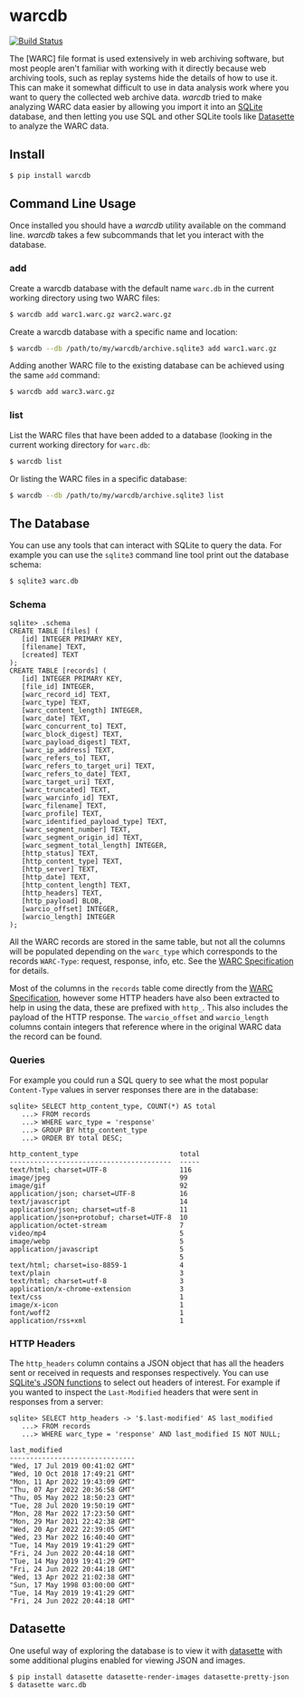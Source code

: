 # warcdb

[![Build Status](https://github.com/edsu/warcdb/actions/workflows/test.yml/badge.svg)](https://github.com/edsu/warcdb/actions/workflows/test.yml)

The [WARC] file format is used extensively in web archiving software, but most people aren't familiar with working with it directly because web archiving tools, such as replay systems hide the details of how to use it. This can make it somewhat difficult to use in data analysis work where you want to query the collected web archive data. *warcdb* tried to make analyzing WARC data easier by allowing you import it into an [SQLite] database, and then letting you use SQL and other SQLite tools like [Datasette] to analyze the WARC data.

## Install

```bash
$ pip install warcdb
```

## Command Line Usage

Once installed you should have a *warcdb* utility available on the command line. *warcdb* takes a few subcommands that let you interact with the database.

### add

Create a warcdb database with the default name `warc.db` in the current working directory using two WARC files:

```bash
$ warcdb add warc1.warc.gz warc2.warc.gz
```

Create a warcdb database with a specific name and location:

```bash
$ warcdb --db /path/to/my/warcdb/archive.sqlite3 add warc1.warc.gz
```

Adding another WARC file to the existing database can be achieved using the same `add` command:

```bash
$ warcdb add warc3.warc.gz
```

### list

List the WARC files that have been added to a database (looking in the current working directory for `warc.db`:

```bash
$ warcdb list
```

Or listing the WARC files in a specific database:

```bash
$ warcdb --db /path/to/my/warcdb/archive.sqlite3 list
```

## The Database

You can use any tools that can interact with SQLite to query the data. For
example you can use the `sqlite3` command line tool print out the database
schema:

```bash
$ sqlite3 warc.db
```

### Schema

```sqlite
sqlite> .schema
CREATE TABLE [files] (
   [id] INTEGER PRIMARY KEY,
   [filename] TEXT,
   [created] TEXT
);
CREATE TABLE [records] (
   [id] INTEGER PRIMARY KEY,
   [file_id] INTEGER,
   [warc_record_id] TEXT,
   [warc_type] TEXT,
   [warc_content_length] INTEGER,
   [warc_date] TEXT,
   [warc_concurrent_to] TEXT,
   [warc_block_digest] TEXT,
   [warc_payload_digest] TEXT,
   [warc_ip_address] TEXT,
   [warc_refers_to] TEXT,
   [warc_refers_to_target_uri] TEXT,
   [warc_refers_to_date] TEXT,
   [warc_target_uri] TEXT,
   [warc_truncated] TEXT,
   [warc_warcinfo_id] TEXT,
   [warc_filename] TEXT,
   [warc_profile] TEXT,
   [warc_identified_payload_type] TEXT,
   [warc_segment_number] TEXT,
   [warc_segment_origin_id] TEXT,
   [warc_segment_total_length] INTEGER,
   [http_status] TEXT,
   [http_content_type] TEXT,
   [http_server] TEXT,
   [http_date] TEXT,
   [http_content_length] TEXT,
   [http_headers] TEXT,
   [http_payload] BLOB,
   [warcio_offset] INTEGER,
   [warcio_length] INTEGER
);
```

All the WARC records are stored in the same table, but not all the columns will be populated depending on the `warc_type` which corresponds to the records `WARC-Type`: request, response, info, etc. See the [WARC Specification] for details.

Most of the columns in the `records` table come directly from the [WARC Specification], however some HTTP headers have also been extracted to help in using the data, these are prefixed with `http_`. This also includes the payload of the HTTP response. The `warcio_offset` and `warcio_length` columns contain integers that reference where in the original WARC data the record can be found.

### Queries

For example you could run a SQL query to see what the most popular `Content-Type` values in server responses there are in the database:

```
sqlite> SELECT http_content_type, COUNT(*) AS total
   ...> FROM records
   ...> WHERE warc_type = 'response'
   ...> GROUP BY http_content_type
   ...> ORDER BY total DESC;
   
http_content_type                         total
----------------------------------------  -----
text/html; charset=UTF-8                  116
image/jpeg                                99
image/gif                                 92
application/json; charset=UTF-8           16
text/javascript                           14
application/json; charset=utf-8           11
application/json+protobuf; charset=UTF-8  10
application/octet-stream                  7
video/mp4                                 5
image/webp                                5
application/javascript                    5
                                          5
text/html; charset=iso-8859-1             4
text/plain                                3
text/html; charset=utf-8                  3
application/x-chrome-extension            3
text/css                                  1
image/x-icon                              1
font/woff2                                1
application/rss+xml                       1
```

### HTTP Headers

The `http_headers` column contains a JSON object that has all the headers sent or received in requests and responses respectively. You can use [SQLite's JSON functions] to select out headers of interest. For example if you wanted to inspect the `Last-Modified` headers that were sent in responses from a server:

```sqlite
sqlite> SELECT http_headers -> '$.last-modified' AS last_modified
   ...> FROM records
   ...> WHERE warc_type = 'response' AND last_modified IS NOT NULL; 
   
last_modified
-------------------------------
"Wed, 17 Jul 2019 00:41:02 GMT"
"Wed, 10 Oct 2018 17:49:21 GMT"
"Mon, 11 Apr 2022 19:43:09 GMT"
"Thu, 07 Apr 2022 20:36:58 GMT"
"Thu, 05 May 2022 18:50:23 GMT"
"Tue, 28 Jul 2020 19:50:19 GMT"
"Mon, 28 Mar 2022 17:23:50 GMT"
"Mon, 29 Mar 2021 22:42:38 GMT"
"Wed, 20 Apr 2022 22:39:05 GMT"
"Wed, 23 Mar 2022 16:40:40 GMT"
"Tue, 14 May 2019 19:41:29 GMT"
"Fri, 24 Jun 2022 20:44:18 GMT"
"Tue, 14 May 2019 19:41:29 GMT"
"Fri, 24 Jun 2022 20:44:18 GMT"
"Wed, 13 Apr 2022 21:02:38 GMT"
"Sun, 17 May 1998 03:00:00 GMT"
"Tue, 14 May 2019 19:41:29 GMT"
"Fri, 24 Jun 2022 20:44:18 GMT"
```

## Datasette

One useful way of exploring the database is to view it with [datasette] with some additional plugins enabled for viewing JSON and images.

```
$ pip install datasette datasette-render-images datasette-pretty-json
$ datasette warc.db
```

[WARC Specification]: https://iipc.github.io/warc-specifications/specifications/warc-format/warc-1.1/
[SQLite's JSON functions]: https://www.sqlite.org/json1.html
[Datasette]: https://datasette.io/
[SQLite]: https://www.sqlite.org/index.html
